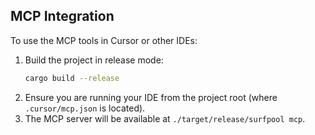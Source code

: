 ## MCP Integration

To use the MCP tools in Cursor or other IDEs:

1. Build the project in release mode:
   ```sh
   cargo build --release
   ```
2. Ensure you are running your IDE from the project root (where `.cursor/mcp.json` is located).
3. The MCP server will be available at `./target/release/surfpool mcp`.
